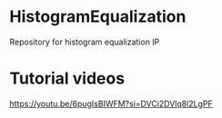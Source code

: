 # HistogramEqualization
Repository for histogram equalization IP

# Tutorial videos
https://youtu.be/6pugIsBIWFM?si=DVCi2DVlq8l2LgPF
